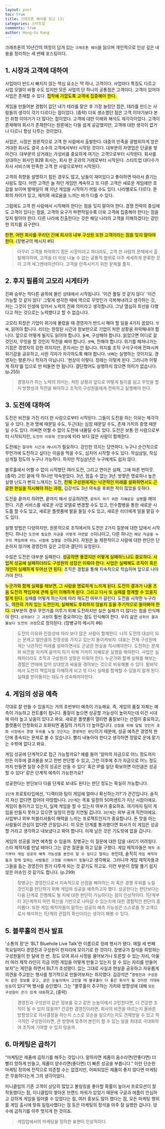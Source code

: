 ```yaml
---
layout: post
toc: true
title: 크래프톤 웨이를 읽고 (3)
categories: 스타트업
comments: true
author: Hong-Gu Kang
---
```


크래프톤의 10년간의 여정이 담겨 있는 `크래프톤 웨이`을 읽으며 개인적으로 인상 깊은 내용을 정리하는 세 번째 포스팅이다.
<!--
[공학자/과학자/연구자를 위한 생존 전략 (1)][enough1] |
[공학자/과학자/연구자를 위한 생존 전략 (2)][enough2] |
[공학자/과학자/연구자를 위한 생존 전략 (3)][enough3] |
[공학자/과학자/연구자를 위한 생존 전략 (4)][enough4] |
-->
## 1. 시장과 고객에 대하여

사업마다 반드시 빠지지 않는 핵심 요소는 딱 하나, 고객이다. 사업마다 특징도 다르고 사업 모델이 바뀔 수도 있지만 모든 사업의 단 하나의 공통점은 고객이다. 고객이 있어야 사업은 존재할 수 있다. <mark>집착에 가깝도록 고객에 집중해야 한다.</mark>

게임을 만들어본 경험이 없던 내가 테라를 맡은 후 가장 놀랐던 점은, 테라를 만드는 사람들의 생각이 각기 다르다는 점이었다. (중략) 더욱 생소했던 점은 고객 이야기보다 본인 취향 이야기가 더 많다는 점이었다. 고객에 대한 이해와 해석도 제각각이었다. 고객이 존재해야 회사가 존재한다는 원론에는 다들 쉽게 공감했지만, 고객에 대한 생각이 없거나 다르니 항상 다투는 것이었다.

사업은, 시장은 원론적으로 고객 한 사람에서 출발한다. 대중의 만족을 광범위하게 얻은 거대한 회사도 결국 소수의 고객에서부터 시작된 것이다. 대부분의 자영업은 단골을 쌓아간다. 대부분의 상거래는 가성비를 중요하게 여기는 고객으로부터 시작된다. 회사를 상대하는 회사인 B2B 회사는, 회사 한 곳과의 거래로부터 시작된다. 스타트업 대다수가 자사 서비스에 만족한 고객 한 사람으로부터 시작된다.

고객의 취향을 설명하기 힘든 경우도 많고, 남들이 재미있다고 좋아하면 따라서 즐기는 사람도 많다. 어떤 고객은 늘 하던 게임만 계속하고 또 다른 고객은 새로운 게임에만 호감을 보이며 발매일이 꽤 지난 게임을 시작하기 꺼릴 수도 있다. 나라별로도 다르다. 문화의 차이가 있고, 재미와 새로움을 느끼는 바가 다를 수 있다.

그럼에도 고객 한 사람에서 시작해야 한다는 점을 잊지 말아야 한다. 경쟁 전략의 중심에도 고객이 있다는 점을, 고객의 요구가 파편적일수록 더욱 고객에 집중해야 한다는 점을 잊지 말아야 한다. 다른 나라에 진출한다는 것은 해당 나라의 고객을 이해하겠다는 강인한 의지를 요구한다.

<mark>한편, 어떤 회사를 꾸리던 간에 회사의 내부 구성원 또한 고객이라는 점을 잊지 말아야 한다.</mark> (장병규의 메시지 #5)

> 아무리 고객을 파악하기 힘든 시장이라고 하더라도, 고객 한 사람의 문제에서 출발해야하며, 고객을 더 이상 나눌 수 없는 공통적 범위로 아주 세세하게 분류한 것이 고객 세그멘테이션이다. 고객을 만족시키기 위한 문제를 풀자.

## 2. 후지 필름의 고모리 시게타카

진짜 승부는 막다른 골목에 몰린 상태에서 시작됩니다. '이건 풀릴 것 같지 않다' '이건 가능할 것 같지 않다' 그렇게 생각한 때에 역으로 무엇인가 극복해내려고 생각하는 것, 저는 그것이 인생에 있어서 노력의 진짜 의미라고 생각합니다. 그냥 열심히 최선을 다했다고 하는 것으로는 노력했다고 할 수 없습니다.

고모리 회장은 기업이 위기에 몰렸을 때 경영자가 반드시 해야 할 일을 4가지 꼽았다.
`첫째`, 읽어야 합니다. 리더는 한정된 시간과 정보만으로 기업이 처한 상황을 파악해내야 합니다. 앞으로 어떻게 될지도 읽어야 합니다.
`둘째`, 구상해야 합니다. 읽었으면 어디로 갈 것인지, 무엇을 할 것인지 작전을 짜야 합니다.
`셋째`, 전해야 합니다. 위기를 헤쳐나가는 기점은 경영자의 강한 의지지만, 혼자서는 안 됩니다. 의지를 조직 구석구석에 전파시켜 위기감을 공유하고, 사원 각자가 자각하도록 해야 합니다.
`넷째`는 실행하는 것이지요. 경영자는 평론가나 학자가 아닙니다. '현상이 이렇다. 장래는 이렇게 된다. 그러니까 이렇게 하자'를 입으로 만 떠들면 안 됩니다. 결단했어도 실행하지 않으면 의미가 없습니다. (p.255)

> 경영자가 하는 노력의 의미는, 처한 상황과 앞으로 어떻게 될지를 읽고 무엇을 할지 방향성과 작전을 짜야하고 조직의 구성원들에게 전파하고 실행해야 한다.

## 3. 도전에 대하여

도전은 비전을 가진 리더 한 사람으로부터 시작된다. 그들이 도전을 하는 이유는 제각각일 수 있다. 돈과 명예 때문일 수도, 두근대는 심장 때문일 수도, 존재 가치의 증명 때문일 수도 있다. 어쩌면 어쩔 수 없이 도전에 내몰릴 수도 있다. 도전은 보통 한 사람으로부터 시작되지만, `도전의 이유와 진정성`에 따라 보다 많은 사람이 함께한다.

도전에는 `절대적 시간과 에너지`가 필요하다. 강인한 의지는 당연하다. 누구나 순간적으로 무언가에 도전하고 싶다는 마음을 먹을 수도, 심지어 시작할 수도 있다. 작심삼일, 작심삼개월 정도야 누구나 가능하다. 하지만 작심삼년은 누구에게도 쉽지 않다.

블루홀에서 어쩔 수 없이 시작했던 여러 도전, 그리고 연이은 실패, 그에 따른 번아웃. (중략) 고민 끝에 딱 하나만 약속받았다. 3년, 멈출 수 없는 3년. 방향은 명료하나 높은 실행 난도가 뻔히 느껴지는 도전, <mark>전체 구성원에게는 낙관적인 미래를 설파하면서도 곤궁한 현실을 직시해야 하는 과정</mark>, 김강석도 3년 약속을 후회한 적이 많았을 듯하다.

도전을 끝까지 하려면, 끝까지 해서 성공하려면, `끝까지 하기 위한 지혜로운 실행`을 해야 한다. 기존 서비스를 새로운 사업 모델로 변경할 수도 있고, 인수합병을 통한 새로운 시도를 할 수도 있고, 새로운 플랫폼에 발을 들일 수도 있고, 새로운 리더에게 일을 맡길 수도 있다.

실행 방법은 다양하지만, 원론적으로 조직에서의 도전은 2가지 질문에 대한 답에서 시작한다. 하나는 `도전에 필요한 자금을 어떻게 마련할 것`이냐이고, 다른 하나는 `해당 자금을 누구의 책임하에 어느 시점에 집행할 것`이냐다. 자원은 늘 제한적이고 사람에 대한 판단은 단순하지 않기에 경영진의 깊은 고민과 결단이 요청된다.

수많은 도전은 대부분 실패한다. <mark>성공하면 좋겠지만 어떻게 실패하느냐도 중요하다. 사업적 성공에 실패하더라도 구성원의 성장은 이뤄야 한다. 사업은 실패해도 조직이 혹은 개인이 실패하게 두어선 안 된다.</mark> 조직은 경험을 통해 지속적으로 학습하며 앞으로 나아가야 한다.

<mark>누군가와 함께 실패를 해보면, 그 사람을 명료하게 느끼게 된다. 도전의 결과가 나올 즈음 도전의 책임자에 관해 깊이 이해하게 된다. 그리고 다시 또 실패를 함께할 수 있을지 알게 된다. </mark>실패를 어떻게 하는지에 따라 재도전 여부가 갈린다.
도전을 시작한 누구라도, <mark>여전히 가치 있는 도전인지, 실패해도 후회하지 않을지 등을 주기적으로 돌아봐야 한다.</mark> 대부분의 경우 무언가를 이루기 위해 도전하지만 실은 실패가 더 많다는 점을 인식해야 한다. `성취보다 그 과정`이 훨씬 중요하다는 점도 인식해야 한다. 우리 삶은 `성취의 결과물보다 도전의 과정`으로 정의된다. (장병규의 메시지 #6)

> 도전의 이유와 진정성에 따라 보다 많은 사람이 함께한다. 나의 도전의 대상이 되는 문제고 얼만큼의 진정성을 가지고 있는지 돌이켜보자.
> 대표는 전체 구성원에게는 낙관적인 미래를 설파하면서도 곤궁한 현실을 직시해야한다. 도전하는 문제와 비전을 지키며 끝까지 하기 위해 기꺼이 지혜로운 실행을 해야한다.
> 사업은 실패하더라도 조직과 구성원의 성장은 이뤄야 한다. 누군가와 함께 실패를 해보는 경험은 연애에 있어 상대방과 싸움을 겪어보는 것으로 비유해볼 수 있다. 밑바닥에서 도전의 책임자를 이해하게 되고 또 다시 실패를 함께할 수 있을지 알게 된다. 실패를 받아들이는 태도가 성숙해져야한다.

## 4. 게임의 성공 예측

각대로 잘 만들 수 있을지는 거의 초반부터 예측이 가능해요. 즉, 게임의 품질 자체는 예측이 가능하고 컨트롤이 됩니다. 품질이 높으면 성공할 가능성이 높아지는데 이건 시대에 따라 높고 낮음이 있다고 봐요. 새로운 플랫폼이 열리면 품질보다는 선점이 중요하고, 플랫폼이 안정화되고 포화되면 품질의 가치가 더 높아집니다.
`선점을 위해 달릴 것인지 포화 시장에서 경쟁 우위를 노릴 것인지는 경영적인 판단`이기 때문에, 성공 예측은 경영적 판단에 종속되는 문제로 볼 수 있습니다. 빨리 내놓아야 한다고 생각하면 정말로 운에 맡기는 수밖에 없다고 봐요.

게임 성공에 단계적으로 접근 가능할까요? 예를 들어 '얼마의 자금으로 어느 정도까지 만든 이후에 결과물을 보고 한번 판단할 수 있고, 그런 이후에 추가 자금으로 어느 정도까지 만들면 일정 수준의 성공은 만들 수 있다' 혹은 IP를 일단 확보하면 이만큼은 성공할 수 있다' 같은 단계적 예측이 가능한가요?

성공한다는 판단보다 다음 단계로 보내도 된다는 판단 정도는 확실히 가능합니다.

`1단계` 프로토타입에선, '디렉터와 팀이 게임에 얼마나 확신하는가?'가 관건입니다. 솔직히 자신 없다면 접어야 마땅합니다.
`2단계`는 목표 일정의 50퍼센트가 지난 시점이에요. 게임이 돌아가고 있는지, 실제 게임을 할 수 있는지 여부가 중요하죠. 여기까지 팀이 게임을 만들지 못하고 있으면 일정이 한참 지연될 겁니다.
`3단계`는 외부 공개 직전이에요. 사업부나 외부 퍼블리셔들이 매력을 느끼는 프로젝트인지가 중요합니다. 돈 맛을 아는 사람들이 관심이 없다면 큰일입니다. 이 모든 단계를 통과했다면 회사가 이 게임은 성공할 거라고 생각하고 내보냈다고 봐야 합니다. 이제 남은 것은 기도밖에 없을 겁니다.

게임의 성공을 과연 예측할 수 있을까. 장병규는 이 질문에 대한 답을 내리기 어려웠다. 스타 제작자를 만날 때마다 그는 같은 질문을 하고 답을 구했다. 게임 제작자들은 `제작 초기부터 게임 성공의 예측 가능성을 본인이 알 수 있다고 말하는 편`인데, 솔직히 `게임 제작자들과 함께 일하는 사람들은 그것을 이해하기 힘들다`고 생각해요. 그러니까 게임 제작자들과 그들을 돕는 경영진이 뭔가 다투게 되는 것 같기도 하고요. 이런 부분이 정말 풀기 쉽지 않은 이슈인 것 같기도 합니다.
(p.299)

> 장병규는 경영진으로서 지속적으로 선점을 해야하는 지 혹은 경쟁 우위를 노릴 것인지를 판단하기 위해 게임의 성공을 예측하고자 했다. 성공한다는 판단보다는 다음 단계로 진행해도 될 지에 대한 판단이 가능하다는 점이 인상적이다. 1단계부터 3단계까지 어떤 확신을 기반으로 나아갈 수 있는지에 대한 경험적인 판단이 흥미롭다. 또한 게임 제작자들이 말하는 성공의 예측 가능성은 스스로를 첫 고객으로서 해석하는 1단계의 관점의 확신이라는 생각이 해볼 수 있다.

## 5. 블루홀의 전사 발표

'소통의 장'은 'BLT Bluehole Live Talk'란 이름으로 정례 행사가 됐다. 매월 세 번째 목요일마다 경영진과 구성원이 한자리에 모이기로 한 것이다.
장병규가 참석을 희망하는 구성원들이 한 달에 한 번. 정도 모여 회사 사정을 물어보거나 토론할 수 있는 자리, 아울러 여러 제작 라인이 지금 어떤 게임을 어떻게 만들고 있는지 알 수 있는 자리를 만들어보자"는 제안을 하면서 BLT가 조성됐다. 있는 그대로 사실과 현실을 공유하고 자유롭게 의견을 주고받는 행사를 정기적으로 만들어보자는 취지였다.
김강석은 “`경영진과 구성원이 같은 정보를 갖고, 같은 눈높이에서 고민할 때 블루홀이 더 좋은 회사가 될 것이란 기대와 믿음`이 있다"며 행사를 승인했다. 그는 “블루홀이 추구하는 가치와 방향성에 대해 `모든 구성원이 끈기 있게 대화`하고, (중략)

> 경영진과 구성원이 같은 정보를 갖고 같은 눈높이에서 고민한다면, 더 건강한 조직이 될 수 있지 않을까? 건강한 경영진이라면, 회사의 비전을 따르는지 올바른 방향성으로 의사결정을 하는지 스스로 모순을 일으키는지도 견제받을 수 있고 적극적인 구성원이라면, 큰 방향에 맞추어 본인이 할 수 있는 일을 최대로 극대화하여 조직에 기여할 수 있지 않을까.

## 6. 마케팅은 곱하기

“마케팅은 제품에 곱하기를 해주는 것입니다. 말하자면 제품이 음수라면(안좋다면) 더 빨리 망하게 만들고, 제품이 양수라면(좋다면) 더 빠른 성공을 부릅니다.” 이런 단순한 마케팅 정의에 전적으로 의존할 수는 없겠지만, 어찌되었든 제품이 좋지 않다면 마케팅은 무용하다는게 그의 생각이었다.

미니클립의 기존 고객이 상당히 많았고 볼링킹을 좋아할 확률이 높아서 프로모션이 잘 작동했다는 점, 미니클립이 쌓아온 브랜드 파워가 있었기 때문에 구글과 애플이 안심하고 강하게 게임을 밀어줄 수 있었다는 점, 여러 홍보도 많이 했다는 점, 모든 마케팅 행위를 게임 출시에 맞춰 일점사했다는 점 등은 마케팅의 정석을 아주 잘 실행한 겁니다. 양수에 곱하기를 아주 멋지게 한 것이죠.

> 게임업에서의 마케팅을 정의한 표현이 인상적이다.

<!--
[enough1]: https://honggkang.github.io/%EC%97%B0%EA%B5%AC/2021/10/09/phd-is-not-enough1.html
[enough2]: https://honggkang.github.io/%EC%97%B0%EA%B5%AC/2021/10/11/phd-is-not-enough2.html
[enough3]: https://honggkang.github.io/%EC%97%B0%EA%B5%AC/2021/10/15/phd-is-not-enough3.html
[enough4]: https://honggkang.github.io/%EC%97%B0%EA%B5%AC/2021/10/17/phd-is-not-enough4.html
-->
